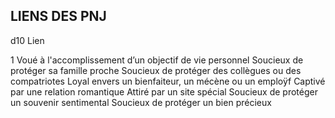 ## LIENS DES PNJ


d10 Lien

1 Voué à l'accomplissement d’un objectif de vie
personnel
Soucieux de protéger sa famille proche
Soucieux de protéger des collègues ou des compatriotes
Loyal envers un bienfaiteur, un mécène ou un emploÿf
Captivé par une relation romantique
Attiré par un site spécial
Soucieux de protéger un souvenir sentimental
Soucieux de protéger un bien précieux
